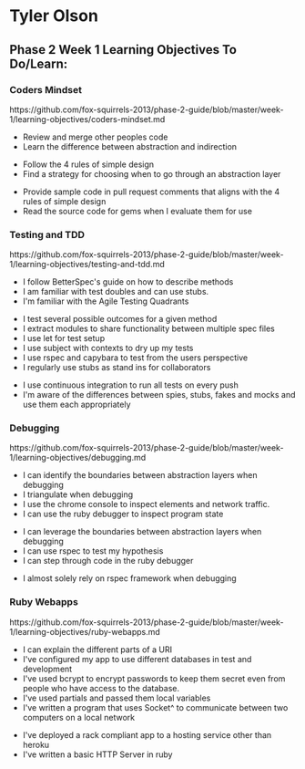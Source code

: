 <h1>Tyler Olson</h1>


<h2>Phase 2 Week 1 Learning Objectives To Do/Learn:</h2>

<h3>Coders Mindset</h3>
<p>https://github.com/fox-squirrels-2013/phase-2-guide/blob/master/week-1/learning-objectives/coders-mindset.md</p>

<ul>
	<li>Review and merge other peoples code</li>
	<li>Learn the difference between abstraction and indirection</li>
</ul>

<ul>
	<li>Follow the 4 rules of simple design</li>
	<li>Find a strategy for choosing when to go through an abstraction layer</li> 
</ul>

<ul>
	<li>Provide sample code in pull request comments that aligns with the 4 rules of simple design</li>
	<li>Read the source code for gems when I evaluate them for use</li>
</ul>

<h3>Testing and TDD</h3>
<p>https://github.com/fox-squirrels-2013/phase-2-guide/blob/master/week-1/learning-objectives/testing-and-tdd.md</p>

<ul>
	<li>I follow BetterSpec's guide on how to describe methods</li>
	<li>I am familiar with test doubles and can use stubs.</li>
	<li>I'm familiar with the Agile Testing Quadrants</li>
</ul>

<ul>
	<li>I test several possible outcomes for a given method</li>
	<li>I extract modules to share functionality between multiple spec files</li>
	<li>I use let for test setup</li>
	<li>I use subject with contexts to dry up my tests</li>
	<li>I use rspec and capybara to test from the users perspective</li>
	<li>I regularly use stubs as stand ins for collaborators</li>
</ul>

<ul>
	<li>I use continuous integration to run all tests on every push</li>
	<li>I'm aware of the differences between spies, stubs, fakes and mocks and use them each appropriately</li>
</ul>

<h3>Debugging</h3>

<p>https://github.com/fox-squirrels-2013/phase-2-guide/blob/master/week-1/learning-objectives/debugging.md</p>

<ul>
	<li>I can identify the boundaries between abstraction layers when debugging</li>
	<li>I triangulate when debugging</li>
	<li>I use the chrome console to inspect elements and network traffic.</li>
	<li>I can use the ruby debugger to inspect program state</li>
</ul>

<ul>
	<li>I can leverage the boundaries between abstraction layers when debugging</li>
	<li>I can use rspec to test my hypothesis</li>
	<li>I can step through code in the ruby debugger</li>
</ul>

<ul>
	<li>I almost solely rely on rspec framework when debugging</li>
</ul>

<h3>Ruby Webapps</h3>

<p>https://github.com/fox-squirrels-2013/phase-2-guide/blob/master/week-1/learning-objectives/ruby-webapps.md</p>

<ul>
	<li>I can explain the different parts of a URI</li>
	<li>I've configured my app to use different databases in test and development</li>
	<li>I've used bcrypt to encrypt passwords to keep them secret even from people who have access to the database.</li>
	<li>I've used partials and passed them local variables</li>
	<li>I've written a program that uses Socket^ to communicate between two computers on a local network</li>
</ul>

<ul>
	<li>I've deployed a rack compliant app to a hosting service other than heroku</li>
	<li>I've written a basic HTTP Server in ruby</li>
</ul>